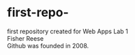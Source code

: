 # first-repo-
first repository created for Web Apps Lab 1  
Fisher Reese  
Github was founded in 2008. 

